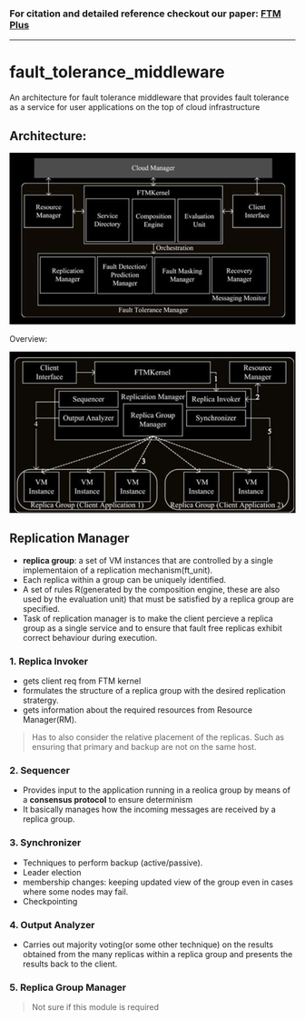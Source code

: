 ### For citation and detailed reference checkout our paper: [FTM Plus](http://sersc.org/journals/index.php/IJAST/article/view/25197)

---

# fault_tolerance_middleware
An architecture for fault tolerance middleware that provides fault tolerance as a service for user applications on the top of cloud infrastructure

## Architecture:

![FTM architecture](https://github.com/utsavdahiya/fault_tolerance_middleware/blob/develop/images/ftm_arch.png)

Overview:

![overview](https://github.com/utsavdahiya/fault_tolerance_middleware/blob/develop/images/overview.png)

## Replication Manager
* __replica group__: a set of VM instances that are controlled by a single implementaion of a replication mechanism(ft_unit).
* Each replica within a group can be uniquely identified.
* A set of rules R(generated by the composition engine, these are also used by the evaluation unit) that must be satisfied by a replica group are specified.
* Task of replication manager is to make the client percieve a replica group as a single service and to ensure that fault free replicas exhibit correct behaviour during execution.

### 1. Replica Invoker
* gets client req from FTM kernel
* formulates the structure of a replica group with the desired replication stratergy.
* gets information about the required resources from Resource Manager(RM).

> Has to also consider the relative placement of the replicas. Such as ensuring that primary and backup are not on the same host.

### 2. Sequencer
* Provides input to the application running in a reolica group by means of a __consensus protocol__ to ensure determinism
* It basically manages how the incoming messages are received by a replica group.

### 3. Synchronizer
* Techniques to perform backup (active/passive).
* Leader election
* membership changes: keeping updated view of the group even in cases where some nodes may fail.
* Checkpointing

### 4. Output Analyzer
* Carries out majority voting(or some other technique) on the results obtained from the many replicas within a replica group and presents the results back to the client.

### 5. Replica Group Manager
>Not sure if this module is required
